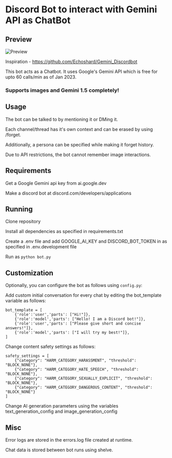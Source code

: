 # Discord Bot to interact with Gemini API as ChatBot

## Preview

![Preview](https://i.imgur.com/j3CU5EF.png)


Inspiration - https://github.com/Echoshard/Gemini_Discordbot

This bot acts as a Chatbot. It uses Google's Gemini API which is free for upto 60 calls/min as of Jan 2023.

### Supports images and Gemini 1.5 completely!

## Usage

The bot can be talked to by mentioning it or DMing it.

Each channel/thread has it's own context and can be erased by using /forget.

Additionally, a persona can be specified while making it forget history.

Due to API restrictions, the bot cannot remember image interactions.

## Requirements

Get a Google Gemini api key from ai.google.dev

Make a discord bot at discord.com/developers/applications

## Running

Clone repository

Install all dependencies as specified in requirements.txt

Create a .env file and add GOOGLE_AI_KEY and DISCORD_BOT_TOKEN in as specified in .env.development file

Run as `python bot.py`

## Customization

Optionally, you can configure the bot as follows using `config.py`:

Add custom initial conversation for every chat by editing the bot_template variable as follows:

```
bot_template = [
	{'role':'user','parts': ["Hi!"]},
	{'role':'model','parts': ["Hello! I am a Discord bot!"]},
	{'role':'user','parts': ["Please give short and concise answers!"]},
	{'role':'model','parts': ["I will try my best!"]},
]
```

Change content safety settings as follows:
```
safety_settings = [
	{"category": "HARM_CATEGORY_HARASSMENT", "threshold": "BLOCK_NONE"},
	{"category": "HARM_CATEGORY_HATE_SPEECH", "threshold": "BLOCK_NONE"},
	{"category": "HARM_CATEGORY_SEXUALLY_EXPLICIT", "threshold": "BLOCK_NONE"},
	{"category": "HARM_CATEGORY_DANGEROUS_CONTENT", "threshold": "BLOCK_NONE"}
]
```

Change AI generation parameters using the variables text_generation_config and image_generation_config

## Misc

Error logs are stored in the errors.log file created at runtime.

Chat data is stored between bot runs using shelve.